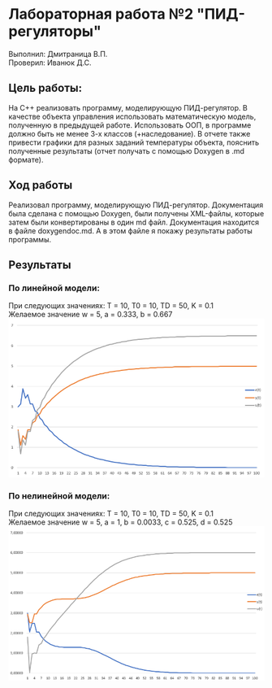 # Лабораторная работа №2 "ПИД-регуляторы"   
Выполнил: Дмитраница В.П.   
Проверил: Иванюк Д.С.  
## Цель работы:  
На C++ реализовать программу, моделирующую ПИД-регулятор. В качестве объекта управления использовать математическую модель, полученную в предыдущей работе. Использовать ООП, в программе должно быть не менее 3-х классов (+наследование). В отчете также привести графики для разных заданий температуры объекта, пояснить полученные результаты (отчет получать с помощью Doxygen в .md формате).  
## Ход работы  
Реализовал программу, моделирующую ПИД-регулятор. Документация была сделана с помощью Doxygen, были получены XML-файлы, которые затем были конвертированы в один md файл. Документация находится в файле doxygendoc.md. 
А в этом файле я покажу результаты работы программы.  
## Результаты  
### По линейной модели:  
При следующих значениях: T = 10, T0 = 10, TD = 50, K = 0.1  
Желаемое значение w = 5, a = 0.333, b = 0.667  
![linearoutput5](image/linearoutput5.png)
### По нелинейной модели: 
При следующих значениях: T = 10, T0 = 10, TD = 50, K = 0.1  
Желаемое значение w = 5, a = 1, b = 0.0033, c = 0.525, d = 0.525   
![nonlinearoutput5](image/nonlinearoutput5.png)
